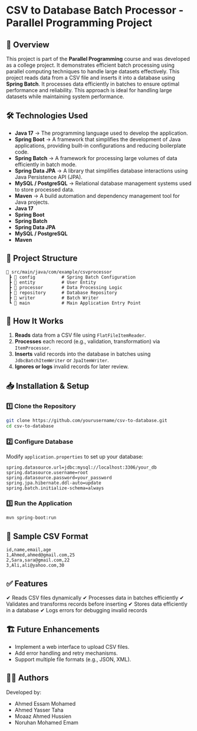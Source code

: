 # CSV to Database Batch Processor - Parallel Programming Project

## 📌 Overview
This project is part of the **Parallel Programming** course and was developed as a college project. It demonstrates efficient batch processing using parallel computing techniques to handle large datasets effectively.
This project reads data from a CSV file and inserts it into a database using **Spring Batch**. It processes data efficiently in batches to ensure optimal performance and reliability. This approach is ideal for handling large datasets while maintaining system performance.

## 🛠️ Technologies Used
- **Java 17** → The programming language used to develop the application.
- **Spring Boot** → A framework that simplifies the development of Java applications, providing built-in configurations and reducing boilerplate code.
- **Spring Batch** → A framework for processing large volumes of data efficiently in batch mode.
- **Spring Data JPA** → A library that simplifies database interactions using Java Persistence API (JPA).
- **MySQL / PostgreSQL** → Relational database management systems used to store processed data.
- **Maven** → A build automation and dependency management tool for Java projects.
- **Java 17**
- **Spring Boot**
- **Spring Batch**
- **Spring Data JPA**
- **MySQL / PostgreSQL**
- **Maven**

## 📂 Project Structure
```
📁 src/main/java/com/example/csvprocessor
 ┣ 📂 config          # Spring Batch Configuration
 ┣ 📂 entity          # User Entity
 ┣ 📂 processor       # Data Processing Logic
 ┣ 📂 repository      # Database Repository
 ┣ 📂 writer          # Batch Writer
 ┗ 📂 main            # Main Application Entry Point
```

## 🚀 How It Works
1. **Reads** data from a CSV file using `FlatFileItemReader`.
2. **Processes** each record (e.g., validation, transformation) via `ItemProcessor`.
3. **Inserts** valid records into the database in batches using `JdbcBatchItemWriter` or `JpaItemWriter`.
4. **Ignores or logs** invalid records for later review.

## 📥 Installation & Setup
### 1️⃣ Clone the Repository
```sh
git clone https://github.com/yourusername/csv-to-database.git
cd csv-to-database
```

### 2️⃣ Configure Database
Modify `application.properties` to set up your database:
```properties
spring.datasource.url=jdbc:mysql://localhost:3306/your_db
spring.datasource.username=root
spring.datasource.password=your_password
spring.jpa.hibernate.ddl-auto=update
spring.batch.initialize-schema=always
```

### 3️⃣ Run the Application
```sh
mvn spring-boot:run
```

## 📄 Sample CSV Format
```
id,name,email,age
1,Ahmed,ahmed@gmail.com,25
2,Sara,sara@gmail.com,22
3,Ali,ali@yahoo.com,30
```

## ✅ Features
✔ Reads CSV files dynamically
✔ Processes data in batches efficiently
✔ Validates and transforms records before inserting
✔ Stores data efficiently in a database
✔ Logs errors for debugging invalid records

## 🏗 Future Enhancements
- Implement a web interface to upload CSV files.
- Add error handling and retry mechanisms.
- Support multiple file formats (e.g., JSON, XML).

## 👨‍💻 Authors
Developed by:
- Ahmed Essam Mohamed
- Ahmed Yasser Taha
- Moaaz Ahmed Hussien
- Noruhan Mohamed Emam

